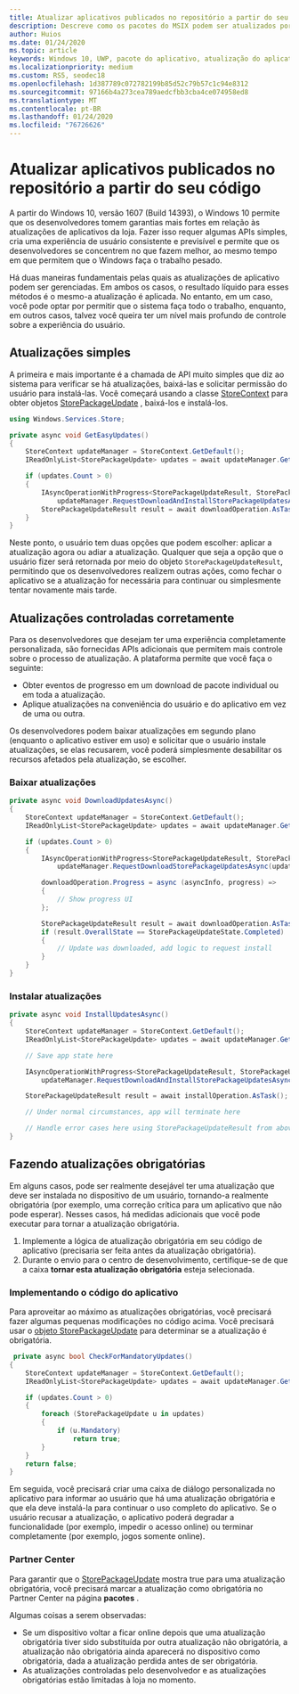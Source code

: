 ```yaml
---
title: Atualizar aplicativos publicados no repositório a partir do seu código
description: Descreve como os pacotes do MSIX podem ser atualizados por desenvolvedores no código.
author: Huios
ms.date: 01/24/2020
ms.topic: article
keywords: Windows 10, UWP, pacote do aplicativo, atualização do aplicativo, MSIX, appx
ms.localizationpriority: medium
ms.custom: RS5, seodec18
ms.openlocfilehash: 1d387789c072782199b85d52c79b57c1c94e8312
ms.sourcegitcommit: 97166b4a273cea789aedcfbb3cba4ce074958ed8
ms.translationtype: MT
ms.contentlocale: pt-BR
ms.lasthandoff: 01/24/2020
ms.locfileid: "76726626"
---
```

# <a name="update-store-published-apps-from-your-code"></a>Atualizar aplicativos publicados no repositório a partir do seu código

A partir do Windows 10, versão 1607 (Build 14393), o Windows 10 permite que os desenvolvedores tomem garantias mais fortes em relação às atualizações de aplicativos da loja. Fazer isso requer algumas APIs simples, cria uma experiência de usuário consistente e previsível e permite que os desenvolvedores se concentrem no que fazem melhor, ao mesmo tempo em que permitem que o Windows faça o trabalho pesado.

Há duas maneiras fundamentais pelas quais as atualizações de aplicativo podem ser gerenciadas. Em ambos os casos, o resultado líquido para esses métodos é o mesmo-a atualização é aplicada. No entanto, em um caso, você pode optar por permitir que o sistema faça todo o trabalho, enquanto, em outros casos, talvez você queira ter um nível mais profundo de controle sobre a experiência do usuário.

## <a name="simple-updates"></a>Atualizações simples

A primeira e mais importante é a chamada de API muito simples que diz ao sistema para verificar se há atualizações, baixá-las e solicitar permissão do usuário para instalá-las. Você começará usando a classe [StoreContext](https://docs.microsoft.com/uwp/api/Windows.Services.Store.StoreContext) para obter objetos [StorePackageUpdate](https://docs.microsoft.com/uwp/api/Windows.Services.Store.StorePackageUpdate) , baixá-los e instalá-los.

```csharp
using Windows.Services.Store;

private async void GetEasyUpdates()
{
    StoreContext updateManager = StoreContext.GetDefault();
    IReadOnlyList<StorePackageUpdate> updates = await updateManager.GetAppAndOptionalStorePackageUpdatesAsync();

    if (updates.Count > 0)
    {
        IAsyncOperationWithProgress<StorePackageUpdateResult, StorePackageUpdateStatus> downloadOperation = 
            updateManager.RequestDownloadAndInstallStorePackageUpdatesAsync(updates);
        StorePackageUpdateResult result = await downloadOperation.AsTask();
    }
}
```

Neste ponto, o usuário tem duas opções que podem escolher: aplicar a atualização agora ou adiar a atualização. Qualquer que seja a opção que o usuário fizer será retornada por meio do objeto `StorePackageUpdateResult`, permitindo que os desenvolvedores realizem outras ações, como fechar o aplicativo se a atualização for necessária para continuar ou simplesmente tentar novamente mais tarde.

## <a name="fine-controlled-updates"></a>Atualizações controladas corretamente

Para os desenvolvedores que desejam ter uma experiência completamente personalizada, são fornecidas APIs adicionais que permitem mais controle sobre o processo de atualização. A plataforma permite que você faça o seguinte:

* Obter eventos de progresso em um download de pacote individual ou em toda a atualização.
* Aplique atualizações na conveniência do usuário e do aplicativo em vez de uma ou outra.

Os desenvolvedores podem baixar atualizações em segundo plano (enquanto o aplicativo estiver em uso) e solicitar que o usuário instale atualizações, se elas recusarem, você poderá simplesmente desabilitar os recursos afetados pela atualização, se escolher.

### <a name="download-updates"></a>Baixar atualizações

```csharp
private async void DownloadUpdatesAsync()
{
    StoreContext updateManager = StoreContext.GetDefault();
    IReadOnlyList<StorePackageUpdate> updates = await updateManager.GetAppAndOptionalStorePackageUpdatesAsync();

    if (updates.Count > 0)
    {
        IAsyncOperationWithProgress<StorePackageUpdateResult, StorePackageUpdateStatus> downloadOperation =
            updateManager.RequestDownloadStorePackageUpdatesAsync(updates);

        downloadOperation.Progress = async (asyncInfo, progress) =>
        {
            // Show progress UI
        };

        StorePackageUpdateResult result = await downloadOperation.AsTask();
        if (result.OverallState == StorePackageUpdateState.Completed)
        {
            // Update was downloaded, add logic to request install
        }
    }
}
```

### <a name="install-updates"></a>Instalar atualizações

```csharp
private async void InstallUpdatesAsync()
{
    StoreContext updateManager = StoreContext.GetDefault();
    IReadOnlyList<StorePackageUpdate> updates = await updateManager.GetAppAndOptionalStorePackageUpdatesAsync();    

    // Save app state here

    IAsyncOperationWithProgress<StorePackageUpdateResult, StorePackageUpdateStatus> installOperation =
        updateManager.RequestDownloadAndInstallStorePackageUpdatesAsync(updates);

    StorePackageUpdateResult result = await installOperation.AsTask();

    // Under normal circumstances, app will terminate here

    // Handle error cases here using StorePackageUpdateResult from above
}
```

## <a name="making-updates-mandatory"></a>Fazendo atualizações obrigatórias

Em alguns casos, pode ser realmente desejável ter uma atualização que deve ser instalada no dispositivo de um usuário, tornando-a realmente obrigatória (por exemplo, uma correção crítica para um aplicativo que não pode esperar). Nesses casos, há medidas adicionais que você pode executar para tornar a atualização obrigatória.

1. Implemente a lógica de atualização obrigatória em seu código de aplicativo (precisaria ser feita antes da atualização obrigatória).
2. Durante o envio para o centro de desenvolvimento, certifique-se de que a caixa **tornar esta atualização obrigatória** esteja selecionada.

### <a name="implementing-app-code"></a>Implementando o código do aplicativo

Para aproveitar ao máximo as atualizações obrigatórias, você precisará fazer algumas pequenas modificações no código acima. Você precisará usar o [objeto StorePackageUpdate](https://docs.microsoft.com/uwp/api/Windows.Services.Store.StorePackageUpdate) para determinar se a atualização é obrigatória.

```csharp
 private async bool CheckForMandatoryUpdates()
{
    StoreContext updateManager = StoreContext.GetDefault();
    IReadOnlyList<StorePackageUpdate> updates = await updateManager.GetAppAndOptionalStorePackageUpdatesAsync();

    if (updates.Count > 0)
    {
        foreach (StorePackageUpdate u in updates)
        {
            if (u.Mandatory)
                return true;
        }
    }
    return false;
}
```

Em seguida, você precisará criar uma caixa de diálogo personalizada no aplicativo para informar ao usuário que há uma atualização obrigatória e que ela deve instalá-la para continuar o uso completo do aplicativo. Se o usuário recusar a atualização, o aplicativo poderá degradar a funcionalidade (por exemplo, impedir o acesso online) ou terminar completamente (por exemplo, jogos somente online).

### <a name="partner-center"></a>Partner Center

Para garantir que o [StorePackageUpdate](https://docs.microsoft.com/uwp/api/Windows.Services.Store.StorePackageUpdate) mostra true para uma atualização obrigatória, você precisará marcar a atualização como obrigatória no Partner Center na página **pacotes** .

Algumas coisas a serem observadas:

* Se um dispositivo voltar a ficar online depois que uma atualização obrigatória tiver sido substituída por outra atualização não obrigatória, a atualização não obrigatória ainda aparecerá no dispositivo como obrigatória, dada a atualização perdida antes de ser obrigatória.
* As atualizações controladas pelo desenvolvedor e as atualizações obrigatórias estão limitadas à loja no momento.
